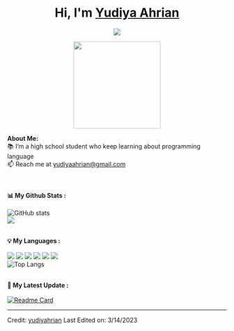 # <h1 align="center">Hi, I'm <a href="https://github.com/yudiyahrian">Yudiya Ahrian<a></h1>

<!-- Typing SVG by DenverCoder1 - https://github.com/DenverCoder1/readme-typing-svg -->
<p align="center">
  <a href="https://github.com/DenverCoder1/readme-typing-svg"><img src="https://readme-typing-svg.herokuapp.com?lines=Backend+Developer;Freelancer;Mobile+App+Developer;Python+Learning;Curious;Always%20learning%20new%20things&center=true&width=380&height=45"></a>
</p>

<p align="center">
    <img width="200" src="https://avatars.githubusercontent.com/u/90446924?s=400&u=74be4ac4e6138634c3f824fbc1cff09d6b74d861&v=4">
</p>

<div>
<strong>About Me:</strong><br>
📚 I’m a high school student who keep learning about programming language<br>
📫 Reach me at <a href="mailto:yudiyaahrian@gmail.com">yudiyaahrian@gmail.com</a><br><br><br>

<strong>📊 My Github Stats :</strong><br><br>
![GitHub stats](https://github-readme-stats.vercel.app/api?username=yudiyahrian&show_icons=true&count_private=true&include_all_commits=true&theme=radical)<br>
<img align="center" src="https://github-readme-streak-stats.herokuapp.com/?user=yudiyahrian&theme=radical&hide_border=true"/><br><br>

<strong>💡 My Languages :</strong><br><br>
<img src="https://img.shields.io/badge/-HTML-lightgrey?style=plastic"/>
<img src="https://img.shields.io/badge/-CSS-lightgrey?style=plastic"/>
<img src="https://img.shields.io/badge/-JAVASCRIPT-lightgrey?style=plastic"/>
<img src="https://img.shields.io/badge/-PYTHON-lightgrey?style=plastic"/>
<img src="https://img.shields.io/badge/-PHP-lightgrey?style=plastic"/>
<img src="https://img.shields.io/badge/-FLUTTER-lightgrey?style=plastic"/><br>
![Top Langs](https://github-readme-stats.vercel.app/api/top-langs/?username=yudiyahrian&langs_count_private=true&theme=radical&card_width=445)<br><br>

<strong>🚀 My Latest Update :</strong><br><br>
[![Readme Card](https://github-readme-stats.vercel.app/api/pin/?username=yudiyahrian&repo=yudiyahrian&theme=radical)](https://github.com/yudiyahrian/yudiyahrian)
</div>

------
Credit: [yudiyahrian](https://github.com/yudiyahrian)
Last Edited on: 3/14/2023
